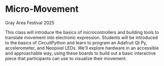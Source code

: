 # Micro-Movement 
Gray Area Festival 2025 

This class will introduce the basics of microcontrollers and building
tools to translate movement into electronic expression. Students will
be introduced to the basics of CircuitPython and learn to program an
Adafruit Qt Py, accelerometer, and Neopixel LEDs. We'll explore
hardware in an accessible and approachable way, using these boards
to build out a basic interactive piece that participants can use to
visualize their movement.
